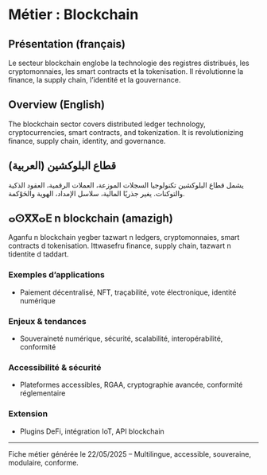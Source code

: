 # Métier : Blockchain

## Présentation (français)
Le secteur blockchain englobe la technologie des registres distribués, les cryptomonnaies, les smart contracts et la tokenisation. Il révolutionne la finance, la supply chain, l’identité et la gouvernance.

## Overview (English)
The blockchain sector covers distributed ledger technology, cryptocurrencies, smart contracts, and tokenization. It is revolutionizing finance, supply chain, identity, and governance.

## قطاع البلوكشين (العربية)
يشمل قطاع البلوكشين تكنولوجيا السجلات الموزعة، العملات الرقمية، العقود الذكية والتوكنات. يغير جذريًا المالية، سلاسل الإمداد، الهوية والحَوْكمة.

## ⴰⵙⴳⴳⴰⴹ n blockchain (amazigh)
Aganfu n blockchain yegber tazwart n ledgers, cryptomonnaies, smart contracts d tokenisation. Ittwasefru finance, supply chain, tazwart n tidentite d taddart.

### Exemples d’applications
- Paiement décentralisé, NFT, traçabilité, vote électronique, identité numérique

### Enjeux & tendances
- Souveraineté numérique, sécurité, scalabilité, interopérabilité, conformité

### Accessibilité & sécurité
- Plateformes accessibles, RGAA, cryptographie avancée, conformité réglementaire

### Extension
- Plugins DeFi, intégration IoT, API blockchain

---
Fiche métier générée le 22/05/2025 – Multilingue, accessible, souveraine, modulaire, conforme.
